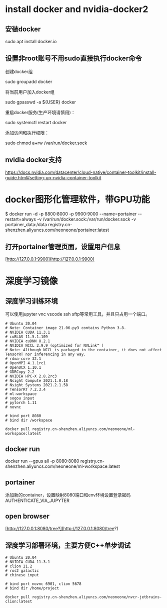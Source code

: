 # install docker and nvidia-docker2

## 安装docker

sudo apt install docker.io

## 设置非root账号不用sudo直接执行docker命令

创建docker组

sudo groupadd docker

将当前用户加入docker组

sudo gpasswd -a ${USER} docker

重启docker服务(生产环境请慎用)：

sudo systemctl restart docker

添加访问和执行权限：

sudo chmod a+rw /var/run/docker.sock

## nvidia docker支持

https://docs.nvidia.com/datacenter/cloud-native/container-toolkit/install-guide.html#setting-up-nvidia-container-toolkit

# docker图形化管理软件，带GPU功能

$ docker run -d -p 8800:8000 -p 9900:9000 --name=portainer --restart=always -v /var/run/docker.sock:/var/run/docker.sock -v portainer_data:/data registry.cn-shenzhen.aliyuncs.com/neoneone/portainer:latest



## 打开portainer管理页面，设置用户信息

[http://127.0.0.1:9900](http://127.0.0.1:9900)

# 深度学习镜像

## 深度学习训练环境

可以使用jupyter vnc vscode ssh sftp等常用工具，并且只占用一个端口。

```
# Ubuntu 20.04
# Note: Container image 21.06-py3 contains Python 3.8.
# NVIDIA CUDA 11.3.1
# cuBLAS 11.5.1.109
# NVIDIA cuDNN 8.2.1
# NVIDIA NCCL 2.9.9 (optimized for NVLink™ )
# Note: Although NCCL is packaged in the container, it does not affect TensorRT nor inferencing in any way.
# rdma-core 32.1
# OpenMPI 4.1.1rc1
# OpenUCX 1.10.1
# GDRCopy 2.2
# NVIDIA HPC-X 2.8.2rc3
# Nsight Compute 2021.1.0.18
# Nsight Systems 2021.2.1.58
# TensorRT 7.2.3.4
# ml-workspace
# sogou input
# pytorch 1.11
# novnc

# bind port 8080
# bind dir /workspace

docker pull registry.cn-shenzhen.aliyuncs.com/neoneone/ml-workspace:latest 
```
## docker run 

docker run --gpus all -p 8080:8080 registry.cn-shenzhen.aliyuncs.com/neoneone/ml-workspace:latest 

## portainer

添加新的container，设置映射8080端口和env环境设置登录密码AUTHENTICATE_VIA_JUPYTER

## open browser

[http://127.0.0.1:8080/tree?](http://127.0.0.1:8080/tree?)


## 深度学习部署环境，主要方便C++单步调试
```
# Ubuntu 20.04
# NVIDIA CUDA 11.3.1
# clion 21.2
# ros2 galactic
# chinese input

# bind port novnc 6901, clion 5678
# bind dir /home/project

docker pull registry.cn-shenzhen.aliyuncs.com/neoneone/nvcr-jetbrains-clion:latest 
```



